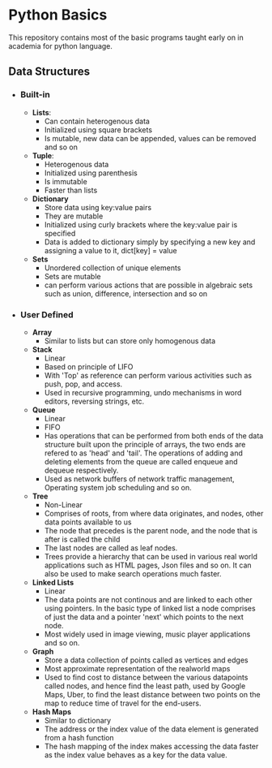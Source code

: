 # Python Basics
This repository contains most of the basic programs taught early on in academia for python language.

## Data Structures 
* ### Built-in 
    * **Lists**: 
        * Can contain heterogenous data
        * Initialized using square brackets
        * Is mutable, new data can be appended, values can be removed and so on
    * **Tuple**:
        * Heterogenous data
        * Initialized using parenthesis
        * Is immutable
        * Faster than lists
    * **Dictionary**
        * Store data using key:value pairs
        * They are mutable
        * Initialized using curly brackets where the key:value pair is specified
        * Data is added to dictionary simply by specifying a new key and assigning a value to it, dict[key] = value
    * **Sets**
        * Unordered collection of unique elements
        * Sets are mutable 
        * can perform various actions that are possible in algebraic sets such as union, difference, intersection and so on
* ### User Defined
    * **Array**
        * Similar to lists but can store only homogenous data
    * **Stack**
        * Linear 
        * Based on principle of LIFO
        * With 'Top' as reference can perform various activities such as push, pop, and access.
        * Used in recursive programming, undo mechanisms in word editors, reversing strings, etc.
    * **Queue**
        * Linear
        * FIFO
        * Has operations that can be performed from both ends of the data structure built upon the principle of arrays, the two ends are refered to as 'head' and 'tail'. The operations of adding and deleting elements from the queue are called enqueue and dequeue respectively.
        * Used as network buffers of network traffic management, Operating system job scheduling and so on. 
    * **Tree**
        * Non-Linear
        * Comprises of roots, from where data originates, and nodes, other data points available to us
        * The node that precedes is the parent node, and the node that is after is called the child
        * The last nodes are called as leaf nodes.
        * Trees provide a hierarchy that can be used in various real world applications such as HTML pages, Json files and so on. It can also be used to make search operations much faster.
    * **Linked Lists**
        * Linear 
        * The data points are not continous and are linked to each other using pointers. In the basic type of linked list a node comprises of just the data and a pointer 'next' which points to the next node.
        * Most widely used in image viewing, music player applications and so on.
    * **Graph**
        * Store a data collection of points called as vertices and edges 
        * Most approximate representation of the realworld maps
        * Used to find cost to distance between the various datapoints called nodes, and hence find the least path, used by Google Maps, Uber, to find the least distance between two points on the map to reduce time of travel for the end-users.
    * **Hash Maps**
        * Similar to dictionary 
        * The address or the index value of the data element is generated from a hash function
        * The hash mapping of the index makes accessing the data faster as the index value behaves as a key for the data value.
